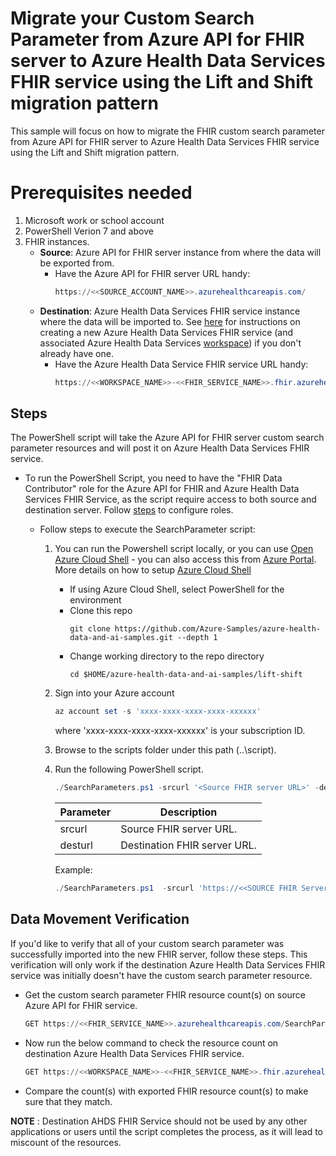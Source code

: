 # Migrate your Custom Search Parameter from Azure API for FHIR server to Azure Health Data Services FHIR service using the Lift and Shift migration pattern

This sample will focus on how to migrate the FHIR custom search parameter from Azure API for FHIR server to Azure Health Data Services FHIR service using the Lift and Shift migration pattern.

# Prerequisites needed
1.  Microsoft work or school account
2.  PowerShell Verion 7 and above
3.	FHIR instances.
	-	**Source**: Azure API for FHIR server instance from where the data will be exported from.
		- Have the Azure API for FHIR server URL handy:
			```PowerShell
			https://<<SOURCE_ACCOUNT_NAME>>.azurehealthcareapis.com/
			```
	-	**Destination**: Azure Health Data Services FHIR service instance where the data will be imported to. See [here](https://learn.microsoft.com/en-us/azure/healthcare-apis/fhir/get-started-with-fhir) for instructions on creating a new Azure Health Data Services FHIR service (and associated Azure Health Data Services [workspace](https://docs.microsoft.com/azure/healthcare-apis/healthcare-apis-quickstart)) if you don't already have one. 
		- Have the Azure Health Data Service FHIR service URL handy:
			```PowerShell
			https://<<WORKSPACE_NAME>>-<<FHIR_SERVICE_NAME>>.fhir.azurehealthcareapis.com/
			```
## Steps

The PowerShell script will take the Azure API for FHIR server custom search parameter resources and will post it on Azure Health Data Services FHIR service.

- To run the PowerShell Script, you need to have the "FHIR Data Contributor" role for the Azure API for FHIR and Azure Health Data Services FHIR Service, as the script require access to both source and destination server. Follow [steps](https://learn.microsoft.com/azure/healthcare-apis/configure-azure-rbac#assign-roles-for-the-fhir-service) to configure roles.
	
	- Follow  steps to execute the SearchParameter script:

		1. You can run the Powershell script locally, or you can use [Open Azure Cloud Shell](https://shell.azure.com) - you can also access this from [Azure Portal](https://portal.azure.com).\
		More details on how to setup [Azure Cloud Shell](https://learn.microsoft.com/azure/cloud-shell/overview)

			- If using Azure Cloud Shell, select PowerShell for the environment 
			- Clone this repo
				```azurecli
				git clone https://github.com/Azure-Samples/azure-health-data-and-ai-samples.git --depth 1
				```
			- Change working directory to the repo directory
				```azurecli-interactive
				cd $HOME/azure-health-data-and-ai-samples/lift-shift
				```
		2. Sign into your Azure account
			``` PowerShell
			az account set -s 'xxxx-xxxx-xxxx-xxxx-xxxxxx'
			```
			where 'xxxx-xxxx-xxxx-xxxx-xxxxxx' is your subscription ID.

		3. Browse to the scripts folder under this path (..\script).

		4. Run the following PowerShell script. 
			```Powershell
			./SearchParameters.ps1 -srcurl '<Source FHIR server URL>' -desturl '<Destination FHIR server URL>' 
			```
			
			|Parameter   | Description   |
			|---|---|
			| srcurl | Source FHIR server URL.
            | desturl | Destination FHIR server URL.

			Example:
			``` PowerShell
			./SearchParameters.ps1  -srcurl 'https://<<SOURCE FHIR Server Name>>.fhir.azurehealthcareapis.com/' -desturl 'https://<<Destination FHIR server Name>>.fhir.azurehealthcareapis.com'
			```

## Data Movement Verification

If you'd like to verify that all of your custom search parameter was successfully imported into the new FHIR server, follow these steps. This verification will only work if the destination Azure Health Data Services FHIR service was initially doesn't have the custom search parameter resource. 

- Get the custom search parameter FHIR resource count(s) on source Azure API for FHIR service.  
	```PowerShell
	GET https://<<FHIR_SERVICE_NAME>>.azurehealthcareapis.com/SearchParameter?_summary=count
	```
- Now run the below command to check the resource count on destination Azure Health Data Services FHIR service.  
	```PowerShell
	GET https://<<WORKSPACE_NAME>>-<<FHIR_SERVICE_NAME>>.fhir.azurehealthcareapis.com/SearchParameter?_summary=count
	```
- Compare the count(s) with exported FHIR resource count(s) to make sure that they match.

**NOTE** : Destination AHDS FHIR Service should not be used by any other applications or users until the script completes the process, as it will lead to miscount of the resources. 
